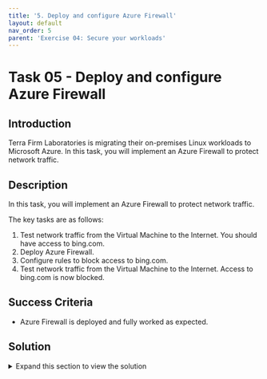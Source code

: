 ```yaml
---
title: '5. Deploy and configure Azure Firewall'
layout: default
nav_order: 5
parent: 'Exercise 04: Secure your workloads'
---
```


# Task 05 - Deploy and configure Azure Firewall

## Introduction

Terra Firm Laboratories is migrating their on-premises Linux workloads to Microsoft Azure. In this task, you will implement an Azure Firewall to protect network traffic.

## Description

In this task, you will implement an Azure Firewall to protect network traffic.

The key tasks are as follows:
1. Test network traffic from the Virtual Machine to the Internet. You should have access to bing.com.
2. Deploy Azure Firewall.
3. Configure rules to block access to bing.com.
4. Test network traffic from the Virtual Machine to the Internet. Access to bing.com is now blocked.

## Success Criteria

* Azure Firewall is deployed and fully worked as expected.

## Solution

<details markdown="block">
<summary>Expand this section to view the solution</summary>

1. Sign-in to the Azure portal **`https://portal.azure.com/`**.

2. In the Azure portal, in the **Search resources, services, and docs** text box at the top of the Azure portal page, type **Network Watcher** and press the **Enter** key.

3. Under **Network diagnostic tools**, select **Connection troubleshoot**

4. On the **Network Watcher | Connection troubleshoot** window, specify the following values:

   |Setting|Value|
   |---|---|
   |Source type|**Virtual Machine**|
   |Virtual Machine|Select the **terrafirmworkloadvm**|
   |Destination type|Select **Specify manually**|
   |URI, FQDN, or IP address|https://www.bing.com|
   |Preferred IP Version|Both|
   |Protocol|Select **TCP**|
   |Destination port|443|
   |Source port|443|
   |Diagnostic tests|**Connectivity, NSG diagnostics, Next hop, Port scanner**|

   >**Note**: Connection should be sucessfull.
   
5. In the Azure portal, in the **Search resources, services, and docs** text box at the top of the Azure portal page, type **terrafirm-hub-vnet** and press the **Enter** key.

6. Under **Settings**, select **Subnets**.

7. Select **+Subnet** and add a subnet with the name **AzureFirewallSubnet** and the range **10.1.100.0/24**

8. In the Azure portal, in the **Search resources, services, and docs** text box at the top of the Azure portal page, type **Firewalls** and press the **Enter** key.

9. On the **Firewalls** blade, select **+ Create**.

10. On the **Basics** tab of the **Create a firewall** blade, specify the following settings (leave others with their default values):

   |Setting|Value|
   |---|---|
   |Resource group|**YOUR RESOURCE GROUP**|
   |Name|**Hub-fw**|
   |Region|Your Region|
   |Firewall SKU|**Standard**|
   |Firewall management|**Use a Firewall Policy to manage this firewall**|
   |Firewall policy|Select **Add new** <br />Name: **hub-fw-pol**<br />Region: **your region**|
   |Choose a virtual network|select the **Use existing** option and, in the drop-down list, select **terrafirm-hub-vnet**|
   |Public IP address|clck **Add new** and type the name **Hub-fw-PIP** and select **OK**|

11. Select **Review + create** and then select **Create**. 

    >**Note**: Wait for the deployment to complete. This should take about 5 minutes. 

12. In the Azure portal, in the **Search resources, services, and docs** text box at the top of the Azure portal page, type **Resource groups** and press the **Enter** key.

13. On the **Resource groups** blade, in the list of resource group, select **YOUR RESOURCE GROUP** entry.

14. In the list of resources, select the entry representing the **Hub-fw** firewall.

15. On the **Hub-fw** blade, identify the **Private IP** address that was assigned to the firewall.

16. In the Azure portal, in the **Search resources, services, and docs** text box at the top of the Azure portal page, type **Route tables** and press the **Enter** key.

17. On the **Route tables** blade, click **+ Create**.

18. On the **Create route table** blade, specify the following settings:

    |Setting|Value|
    |---|---|
    |Resource group|**YOUR RESOURCE GROUP**|
    |Region| **Your Region**|
    |Name|**Firewall-route**|

19. Click **Review + create**, then click **Create**, and wait for the provisioning to complete. 

20. On the **Route tables** blade, click **Refresh**, and, in the list of route tables, click the **Firewall-route** entry.

21. On the **Firewall-route** blade, in the **Settings** section, click **Subnets** and then, on the **Firewall-route \| Subnets** blade, click **+ Associate**.

22. On the **Associate subnet** blade, specify the following settings:

    |Setting|Value|
    |---|---|
    |Virtual network|**terrafirm-spoke-vnet**|
    |Subnet|**default**|

     >**Note**: Ensure the **default** subnet is selected for this route, otherwise the firewall won't work correctly.

23. Click **OK** to associate the firewall to the virtual network subnet. 

24. Back on the **Firewall-route** blade, in the **Settings** section, click **Routes** and then click **+ Add**. 

25. On the **Add route** blade, specify the following settings:  

    |Setting|Value|
    |---|---|
    |Route name|**FW-DG**|
    |Destination type|**IP Address**|
    |Destination IP addresses/CIDR ranges|**0.0.0.0/0**
    |Next hop type|**Virtual appliance**|
    |Next hop address|the private IP address of the firewall that you identified in the previous when creating the Azure Firewall|

     >**Note**: Azure Firewall is actually a managed service, but virtual appliance works in this situation.
	
26.  Click **Add** to add the route. 


27. Under **Network diagnostic tools**, select **Connection troubleshoot**

28. On the **Network Watcher | Connection troubleshoot** window, specify the following values:

   |Setting|Value|
   |---|---|
   |Source type|**Virtual Machine**|
   |Virtual Machine|Select the **terrafirmworkloadvm**|
   |Destination type|Select **Specify manually**|
   |URI, FQDN, or IP address|https://www.bing.com|
   |Preferred IP Version|Both|
   |Protocol|Select **TCP**|
   |Destination port|443|
   |Source port|443|
   |Diagnostic tests|**Connectivity, NSG diagnostics, Next hop, Port scanner**|

    >**Note**: Connection should be block due to the Azure Firewall.

28. In the Azure portal, navigate back to the **Hub-fw** firewall.

29. On the **Hub-fw** blade, in the **Firewall policy** section, select **hub-fw-pol**.

30. On the **hub-fw-pol** Firewall Policy blade, select **Application rules**, and then click **+ Add a rule collection**.

31. On the **Add a rule collection** blade, specify the following settings (leave others with their default values):

    |Setting|Value|
    |---|---|
    |Name|**App-Coll01**|
    |Priority|**200**|
    |Action|**Allow**|

32. On the **Rules** Section, create a new entry with the following settings (leave others with their default values):

    |Setting|Value|
    |---|---|
    |Name|**AllowBing**|
    |Source type|**IP Address**|
    |Source|**10.2.0.0/24**|
    |Protocol port|**http:80, https:443**|
    |Target FQDNS|**www.bing.com**|

33. Click **Add** to add the Target FQDNs-based application rule.

34. Under **Network diagnostic tools**, select **Connection troubleshoot**

35. On the **Network Watcher | Connection troubleshoot** window, specify the following values:

   |Setting|Value|
   |---|---|
   |Source type|**Virtual Machine**|
   |Virtual Machine|Select the **terrafirmworkloadvm**|
   |Destination type|Select **Specify manually**|
   |URI, FQDN, or IP address|https://www.bing.com|
   |Preferred IP Version|Both|
   |Protocol|Select **TCP**|
   |Destination port|443|
   |Source port|443|
   |Diagnostic tests|**Connectivity, NSG diagnostics, Next hop, Port scanner**|

    >**Note**: Connection should be allowed due to the Azure Firewall rules.

</details>
